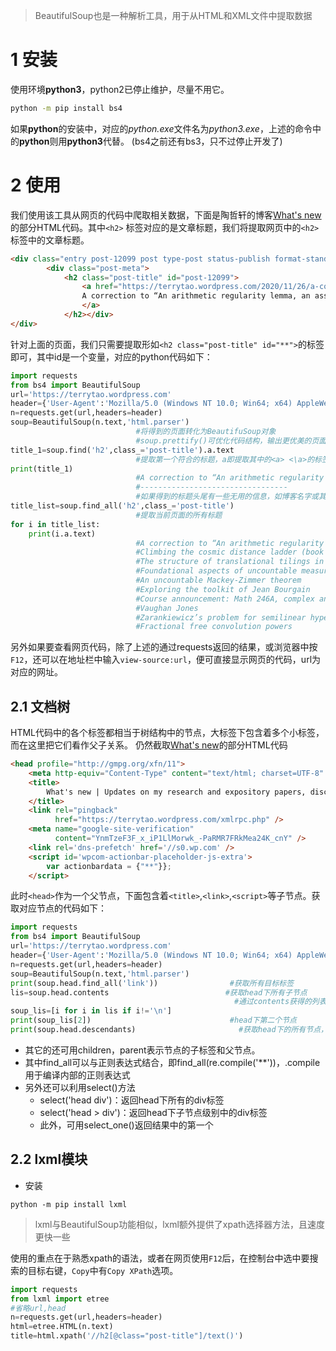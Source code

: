 >BeautifulSoup也是一种解析工具，用于从HTML和XML文件中提取数据

# 1 安装
使用环境**python3**，python2已停止维护，尽量不用它。
```bash
python -m pip install bs4
```
如果**python**的安装中，对应的*python.exe*文件名为*python3.exe*，上述的命令中的**python**则用**python3**代替。
(bs4之前还有bs3，只不过停止开发了)

# 2 使用
我们使用该工具从网页的代码中爬取相关数据，下面是陶哲轩的博客[What's new](https://terrytao.wordpress.com/ "What's new")的部分HTML代码。其中`<h2>` 标签对应的是文章标题，我们将提取网页中的`<h2>`标签中的文章标题。

```html
<div class="entry post-12099 post type-post status-publish format-standard hentry category-mathco category-update tag-arithmetic-regularity-lemma tag-ben-green tag-counting-lemma tag-daniel-altman tag-gowers-uniformity-norms">
		<div class="post-meta">
			<h2 class="post-title" id="post-12099">
				<a href="https://terrytao.wordpress.com/2020/11/26/a-correction-to-an-arithmetic-regularity-lemma-an-associated-counting-lemma-and-applications/" rel="bookmark">
				A correction to “An arithmetic regularity lemma, an associated counting lemma, and applications”
				</a>
			</h2></div>
</div>
```
针对上面的页面，我们只需要提取形如`<h2 class="post-title" id="**">`的标签即可，其中id是一个变量，对应的python代码如下：

``` python
import requests
from bs4 import BeautifulSoup
url='https://terrytao.wordpress.com'
header={'User-Agent':'Mozilla/5.0 (Windows NT 10.0; Win64; x64) AppleWebKit/537.36 (KHTML, like Gecko) Chrome/87.0.4280.67 Safari/537.36 Edg/87.0.664.47'}
n=requests.get(url,headers=header)
soup=BeautifulSoup(n.text,'html.parser')
							#将得到的页面转化为BeautifuSoup对象
							#soup.prettify()可优化代码结构，输出更优美的页面代码
title_1=soup.find('h2',class_='post-title').a.text
							#提取第一个符合的标题，a即提取其中的<a> <\a>的标签内容，text则提取其中的文本
print(title_1)
							#A correction to “An arithmetic regularity lemma, an associated counting lemma, and applications”
							#---------------------------------
							#如果得到的标题头尾有一些无用的信息，如博客名字或其它，可在text后加上.strip(),可在字符串头尾删除指定内容，具体可自行搜索
title_list=soup.find_all('h2',class_='post-title')
							#提取当前页面的所有标题
for i in title_list:
    print(i.a.text)
							#A correction to “An arithmetic regularity lemma, an associated counting lemma, and applications”
							#Climbing the cosmic distance ladder (book announcement)
							#The structure of translational tilings in Z^d
							#Foundational aspects of uncountable measure theory: Gelfand duality, Riesz representation, canonical models, and canonical disintegration
							#An uncountable Mackey-Zimmer theorem
							#Exploring the toolkit of Jean Bourgain
							#Course announcement: Math 246A, complex analysis
							#Vaughan Jones
							#Zarankiewicz’s problem for semilinear hypergraphs
							#Fractional free convolution powers
```

另外如果要查看网页代码，除了上述的通过requests返回的结果，或浏览器中按`F12`，还可以在地址栏中输入`view-source:url`，便可直接显示网页的代码，url为对应的网址。
## 2.1 文档树
HTML代码中的各个标签都相当于树结构中的节点，大标签下包含着多个小标签，而在这里把它们看作父子关系。
仍然截取[What's new](https://terrytao.wordpress.com/ "What's new")的部分HTML代码
```html
<head profile="http://gmpg.org/xfn/11">
	<meta http-equiv="Content-Type" content="text/html; charset=UTF-8" />
	<title>
		What's new | Updates on my research and expository papers, discussion of open problems, and other maths-related topics.  By Terence Tao
	</title>
	<link rel="pingback" 
		  href="https://terrytao.wordpress.com/xmlrpc.php" />
	<meta name="google-site-verification" 
		  content="YnmTzeF3F_x_iP1LlMorwk_-PaRMR7FRkMea24K_cnY" />
	<link rel='dns-prefetch' href='//s0.wp.com' />
	<script id='wpcom-actionbar-placeholder-js-extra'>
		var actionbardata = {"**"}};
	</script>
```
此时`<head>`作为一个父节点，下面包含着`<title>`,`<link>`,`<script>`等子节点。获取对应节点的代码如下：


```python
import requests
from bs4 import BeautifulSoup
url='https://terrytao.wordpress.com'
header={'User-Agent':'Mozilla/5.0 (Windows NT 10.0; Win64; x64) AppleWebKit/537.36 (KHTML, like Gecko) Chrome/87.0.4280.67 Safari/537.36 Edg/87.0.664.47'}
n=requests.get(url,headers=header)
soup=BeautifulSoup(n.text,'html.parser')
print(soup.head.find_all('link'))				 #获取所有目标标签
lis=soup.head.contents							#获取head下所有子节点
												  #通过contents获得的列表，在标签之间存在'\n'，因此需要去除这些无用数据
soup_lis=[i for i in lis if i!='\n']
print(soup_lis[2])								 #head下第二个节点
print(soup.head.descendants)					   #获取head下的所有节点，无论节点往下几级
```
- 其它的还可用children，parent表示节点的子标签和父节点。
- 其中find_all可以与正则表达式结合，即find_all(re.compile('**'))，.compile用于编译内部的正则表达式
- 另外还可以利用select()方法
	- select('head div')：返回head下所有的div标签
	- select('head > div')：返回head下子节点级别中的div标签
	- 此外，可用select_one()返回结果中的第一个

## 2.2 lxml模块
- 安装
```dos
python -m pip install lxml
```
> lxml与BeautifulSoup功能相似，lxml额外提供了xpath选择器方法，且速度更快一些

使用的重点在于熟悉xpath的语法，或者在网页使用`F12`后，在控制台中选中要搜索的目标右键，`Copy`中有`Copy XPath`选项。

```python
import requests
from lxml import etree
#省略url,head
n=requests.get(url,headers=header)
html=etree.HTML(n.text)
title=html.xpath('//h2[@class="post-title"]/text()')
```